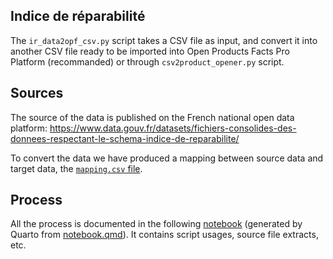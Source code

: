 ## Indice de réparabilité

The `ir_data2opf_csv.py` script takes a CSV file as input, and convert it into another CSV file ready to be imported into Open Products Facts Pro Platform (recommanded) or through `csv2product_opener.py` script.


## Sources

The source of the data is published on the French national open data platform:
https://www.data.gouv.fr/datasets/fichiers-consolides-des-donnees-respectant-le-schema-indice-de-reparabilite/

To convert the data we have produced a mapping between source data and target data, the [`mapping.csv` file](./mapping.csv).

## Process

All the process is documented in the following [notebook](./notebook.md) (generated by Quarto from [notebook.qmd](./notebook.qmd)). It contains script usages, source file extracts, etc.
